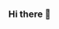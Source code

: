 ### Hi there 👋

<!--
**khusbooshastri99/khusbooshastri99** is a ✨ _special_ ✨ repository because its `README.md` (this file) appears on your GitHub profile.

Here are some ideas to get you started:
- 👋 Hi, I’m Khushboo Shastri
- 👀 I’m interested in coding
- 🌱 I’m currently learning python.
- 💞️ 
- 📫 Contact me on khusbooshastri99@gmail.com
- 🔭 I’m currently working on ...
- 🌱 I’m currently learning ...
- 👯 I’m looking to collaborate on ...
- 🤔 I’m looking for help with ...
- 💬 Ask me about ...
- 📫 How to reach me: ...
- 😄 Pronouns: ...
- ⚡ Fun fact: ...
-->
